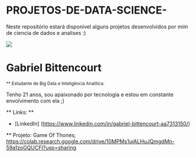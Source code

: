 # PROJETOS-DE-DATA-SCIENCE-
Neste repositório estará disponível alguns projetos desenvolvidos por mim de ciencia de dados e analises :) 



  <img src = "https://github.com/carlosfab/template_portfolio/blob/master/banner.png">
</p>

# Gabriel Bittencourt 
<sub> ** Estudante de Big Data e Inteligência Analitíca.
  
Tenho 21 anos, sou apaixonado por tecnologia e estou em constante envolvimento com ela ;)

** Links: **
* [LinkedIn] (https://www.linkedin.com/in/gabriel-bittencourt-aa7313150/)



** Projeto: Game Of Thones;  https://colab.research.google.com/drive/10MPMs1ujALHuJQmgdMn-59a1zoGQUCFI?usp=sharing

